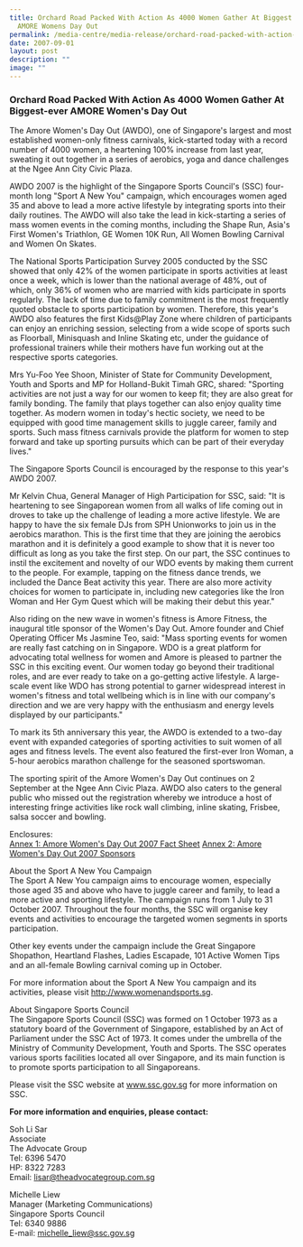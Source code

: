 ```yaml
---
title: Orchard Road Packed With Action As 4000 Women Gather At Biggest Ever
  AMORE Womens Day Out
permalink: /media-centre/media-release/orchard-road-packed-with-action-as-4000-women-gather-at-biggest-ever/
date: 2007-09-01
layout: post
description: ""
image: ""
---
```

### **Orchard Road Packed With Action As 4000 Women Gather At Biggest-ever AMORE Women's Day Out**

The Amore Women's Day Out (AWDO), one of Singapore's largest and most established women-only fitness carnivals, kick-started today with a record number of 4000 women, a heartening 100% increase from last year, sweating it out together in a series of aerobics, yoga and dance challenges at the Ngee Ann City Civic Plaza.

AWDO 2007 is the highlight of the Singapore Sports Council's (SSC) four-month long "Sport A New You" campaign, which encourages women aged 35 and above to lead a more active lifestyle by integrating sports into their daily routines. The AWDO will also take the lead in kick-starting a series of mass women events in the coming months, including the Shape Run, Asia's First Women's Triathlon, GE Women 10K Run, All Women Bowling Carnival and Women On Skates.

The National Sports Participation Survey 2005 conducted by the SSC showed that only 42% of the women participate in sports activities at least once a week, which is lower than the national average of 48%, out of which, only 36% of women who are married with kids participate in sports regularly. The lack of time due to family commitment is the most frequently quoted obstacle to sports participation by women. Therefore, this year's AWDO also features the first Kids@Play Zone where children of participants can enjoy an enriching session, selecting from a wide scope of sports such as Floorball, Minisquash and Inline Skating etc, under the guidance of professional trainers while their mothers have fun working out at the respective sports categories.

Mrs Yu-Foo Yee Shoon, Minister of State for Community Development, Youth and Sports and MP for Holland-Bukit Timah GRC, shared: "Sporting activities are not just a way for our women to keep fit; they are also great for family bonding. The family that plays together can also enjoy quality time together. As modern women in today's hectic society, we need to be equipped with good time management skills to juggle career, family and sports. Such mass fitness carnivals provide the platform for women to step forward and take up sporting pursuits which can be part of their everyday lives."

The Singapore Sports Council is encouraged by the response to this year's AWDO 2007.

Mr Kelvin Chua, General Manager of High Participation for SSC, said: "It is heartening to see Singaporean women from all walks of life coming out in droves to take up the challenge of leading a more active lifestyle. We are happy to have the six female DJs from SPH Unionworks to join us in the aerobics marathon. This is the first time that they are joining the aerobics marathon and it is definitely a good example to show that it is never too difficult as long as you take the first step. On our part, the SSC continues to instil the excitement and novelty of our WDO events by making them current to the people. For example, tapping on the fitness dance trends, we included the Dance Beat activity this year. There are also more activity choices for women to participate in, including new categories like the Iron Woman and Her Gym Quest which will be making their debut this year."

Also riding on the new wave in women's fitness is Amore Fitness, the inaugural title sponsor of the Women's Day Out. Amore founder and Chief Operating Officer Ms Jasmine Teo, said: "Mass sporting events for women are really fast catching on in Singapore. WDO is a great platform for advocating total wellness for women and Amore is pleased to partner the SSC in this exciting event. Our women today go beyond their traditional roles, and are ever ready to take on a go-getting active lifestyle. A large-scale event like WDO has strong potential to garner widespread interest in women's fitness and total wellbeing which is in line with our company's direction and we are very happy with the enthusiasm and energy levels displayed by our participants."

To mark its 5th anniversary this year, the AWDO is extended to a two-day event with expanded categories of sporting activities to suit women of all ages and fitness levels. The event also featured the first-ever Iron Woman, a 5-hour aerobics marathon challenge for the seasoned sportswoman.

The sporting spirit of the Amore Women's Day Out continues on 2 September at the Ngee Ann Civic Plaza. AWDO also caters to the general public who missed out the registration whereby we introduce a host of interesting fringe activities like rock wall climbing, inline skating, Frisbee, salsa soccer and bowling.


Enclosures:
<br>
[Annex 1: Amore Women's Day Out 2007 Fact Sheet](/files/Media%20Centre/Media%20Release/2007/September/Annex1AWDOFactsheet.pdf)
[Annex 2: Amore Women's Day Out 2007 Sponsors](/files/Media%20Centre/Media%20Release/2007/September/Annex2AWDOsponsors.pdf)


About the Sport A New You Campaign
<br>
The Sport A New You campaign aims to encourage women, especially those aged 35 and above who have to juggle career and family, to lead a more active and sporting lifestyle. The campaign runs from 1 July to 31 October 2007. Throughout the four months, the SSC will organise key events and activities to encourage the targeted women segments in sports participation.

Other key events under the campaign include the Great Singapore Shopathon, Heartland Flashes, Ladies Escapade, 101 Active Women Tips and an all-female Bowling carnival coming up in October.

For more information about the Sport A New You campaign and its activities, please visit http://www.womenandsports.sg.


About Singapore Sports Council
<br>
The Singapore Sports Council (SSC) was formed on 1 October 1973 as a statutory board of the Government of Singapore, established by an Act of Parliament under the SSC Act of 1973. It comes under the umbrella of the Ministry of Community Development, Youth and Sports. The SSC operates various sports facilities located all over Singapore, and its main function is to promote sports participation to all Singaporeans.

Please visit the SSC website at www.ssc.gov.sg for more information on SSC.

**For more information and enquiries, please contact:**

Soh Li Sar
<br>
Associate
<br>
The Advocate Group
<br>
Tel: 6396 5470
<br>
HP: 8322 7283
<br>
Email: lisar@theadvocategroup.com.sg

Michelle Liew
<br>
Manager (Marketing Communications)
<br>
Singapore Sports Council
<br>
Tel: 6340 9886
<br>
E-mail: michelle_liew@ssc.gov.sg